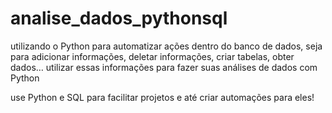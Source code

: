 # analise_dados_pythonsql
utilizando o Python para automatizar ações dentro do banco de dados, seja para adicionar informações, deletar informações, criar tabelas, obter dados…
utilizar essas informações para fazer suas análises de dados com Python

use Python e SQL para facilitar projetos e até criar automações para eles!
